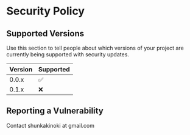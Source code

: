 # Security Policy

## Supported Versions

Use this section to tell people about which versions of your project are
currently being supported with security updates.

| Version | Supported          |
| ------- | ------------------ |
| 0.0.x   | :white_check_mark: |
| 0.1.x   | :x:                |

## Reporting a Vulnerability

Contact shunkakinoki at gmail.com

